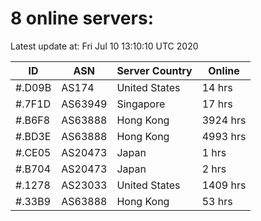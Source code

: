 # 8 online servers:

Latest update at: Fri Jul 10 13:10:10 UTC 2020

| ID | ASN | Server Country | Online |
| -- | --- | -------------- | ------ |
| #.D09B | AS174 | United States | 14 hrs |
| #.7F1D | AS63949 | Singapore | 17 hrs |
| #.B6F8 | AS63888 | Hong Kong | 3924 hrs |
| #.BD3E | AS63888 | Hong Kong | 4993 hrs |
| #.CE05 | AS20473 | Japan | 1 hrs |
| #.B704 | AS20473 | Japan | 2 hrs |
| #.1278 | AS23033 | United States | 1409 hrs |
| #.33B9 | AS63888 | Hong Kong | 53 hrs |

